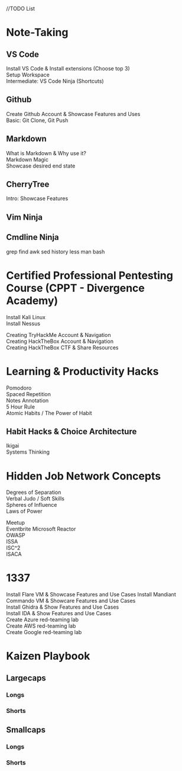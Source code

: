 //TODO List

# Note-Taking
## VS Code
Install VS Code & Install extensions (Choose top 3)  
Setup Workspace  
Intermediate: VS Code Ninja (Shortcuts)

## Github
Create Github Account & Showcase Features and Uses  
Basic: Git Clone, Git Push

## Markdown
What is Markdown & Why use it?  
Markdown Magic  
Showcase desired end state

## CherryTree
Intro: Showcase Features

## Vim Ninja

## Cmdline Ninja
grep
find
awk
sed
history
less
man
bash

# Certified Professional Pentesting Course (CPPT - Divergence Academy)
Install Kali Linux  
Install Nessus  

Creating TryHackMe Account & Navigation  
Creating HackTheBox Account & Navigation  
Creating HackTheBox CTF & Share Resources  

# Learning & Productivity Hacks
Pomodoro  
Spaced Repetition  
Notes Annotation  
5 Hour Rule  
Atomic Habits / The Power of Habit

## Habit Hacks & Choice Architecture
Ikigai  
Systems Thinking

# Hidden Job Network Concepts
Degrees of Separation  
Verbal Judo / Soft Skills  
Spheres of Influence  
Laws of Power

Meetup  
Eventbrite 
Microsoft Reactor  
OWASP  
ISSA  
ISC^2  
ISACA

# 1337
Install Flare VM & Showcase Features and Use Cases 
Install Mandiant Commando VM & Showcare Features and Use Cases  
Install Ghidra & Show Features and Use Cases  
Install IDA & Show Features and Use Cases  
Create Azure red-teaming lab  
Create AWS red-teaming lab  
Create Google red-teaming lab  

# Kaizen Playbook

## Largecaps

### Longs



### Shorts


## Smallcaps

### Longs


### Shorts
